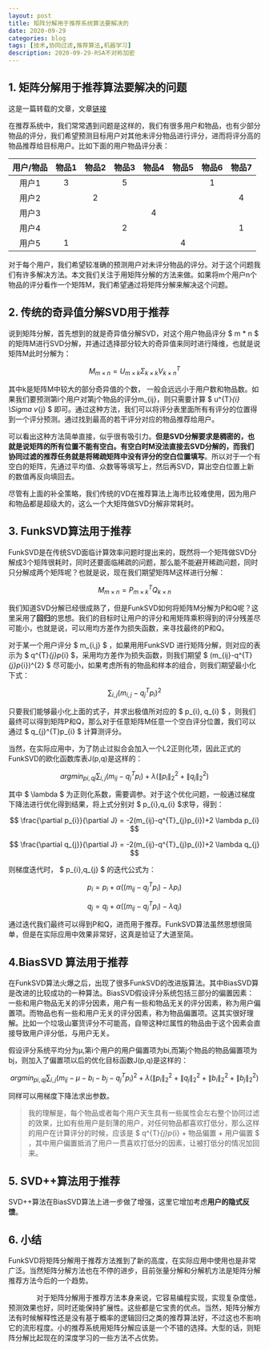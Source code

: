 ```yaml
---
layout: post
title: 矩阵分解用于推荐系统算法要解决的
date: 2020-09-29
categories: blog
tags: [技术,协同过滤,推荐算法,机器学习]
description: 2020-09-29-RSA不对称加密
---
```


## 1. 矩阵分解用于推荐算法要解决的问题
这是一篇转载的文章，文章[链接](https://www.cnblogs.com/pinard/p/6351319.html)  

在推荐系统中，我们常常遇到问题是这样的，我们有很多用户和物品，也有少部分物品的评分，我们希望预测目标用户对其他未评分物品进行评分，进而将评分高的物品推荐给目标用户。比如下面的用户物品评分表：

| 用户/物品|物品1 |物品2 |物品3|物品4|物品5|物品6|物品7|
|:----:|:--:|:--:|:--:|:--:|:--:|:--:|:--:|
|用户1|3| |5| | |1| |
|用户2||2|||||4|
|用户3||||4||||
|用户4|||2||||1|
|用户5|1||||4||  


对于每个用户，我们希望较准确的预测用户对未评分物品的评分。对于这个问题我们有许多解决方法。本文我们关注于用矩阵分解的方法来做。如果将m个用户n个物品的评分看作一个矩阵M，我们希望通过将矩阵分解来解决这个问题。

## 2. 传统的奇异值分解SVD用于推荐
说到矩阵分解，首先想到的就是奇异值分解SVD，对这个用户物品评分 $ m * n $ 的矩阵M进行SVD分解，并通过选择部分较大的奇异值来同时进行降维，也就是说矩阵M此时分解为：  

$$ M_{m\times n}=U_{m\times k}\Sigma _{k\times k}V^{T}_{k\times n} $$  

其中k是矩阵M中较大的部分奇异值的个数， 一般会远远小于用户数和物品数。如果我们要预测第i个用户对第j个物品的评分m_{ij}，则只需要计算 $ u^{T}_{i} \Sigma v_{j} $ 即可。通过这种方法，我们可以将评分表里面所有有评分的位置得到一个评分预测。通过找到最高的若干评分对应的物品推荐给用户。  

可以看出这种方法简单直接，似乎很有吸引力。**但是SVD分解要求是稠密的，也就是说矩阵的所有位置不能有空白。有空白时M没法直接去SVD分解的，而我们协同过滤的推荐任务就是将稀疏矩阵中没有评分的空白位置填写**。所以对于一个有空白的矩阵，先通过平均值、众数等等填写上，然后再SVD，算出空白位置上新的数值再反向填回去。

尽管有上面的补全策略，我们传统的VD在推荐算法上海市比较难使用，因为用户和物品都是超级大的，这么一个大矩阵做SVD分解非常耗时。

## 3. FunkSVD算法用于推荐

FunkSVD是在传统SVD面临计算效率问题时提出来的，既然将一个矩阵做SVD分解成3个矩阵很耗时，同时还要面临稀疏的问题，那么能不能避开稀疏问题，同时只分解成两个矩阵呢？也就是说，现在我们期望矩阵M这样进行分解：  

$$ M_{m\times n}=P^{T}_{m\times k}Q_{k \times n} $$  

我们知道SVD分解已经很成熟了，但是FunkSVD如何将矩阵M分解为P和Q呢？这里采用了**回归**的思想。我们的目标时让用户的评分和用矩阵乘积得到的评分残差尽可能小，也就是说，可以用均方差作为损失函数，来寻找最终的P和Q。

对于某一个用户评分 $  m_{i,j} $ ，如果用用FunkSVD 进行矩阵分解，则对应的表示为 $ q^{T}_{j}p_{i} $，采用均方差作为损失函数，则我们期望  $ (m_{ij}-q^{T}_{j}p_{i})^{2} $ 尽可能小，如果考虑所有的物品和样本的组合，则我们期望最小化下式：  

$$ \sum_{i,j}(m_{i,j}-q^{T}_{j}p_{i})^{2} $$  

只要我们能够最小化上面的式子，并求出极值所对应的 $ p_{i}, q_{i} $ ，则我们最终可以得到矩阵P和Q，那么对于任意矩阵M任意一个空白评分位置，我们可以通过 $ q_{j}^{T}p_{i} $ 计算测评分。  


当然，在实际应用中，为了防止过拟合会加入一个L2正则化项，因此正式的FunkSVD的欧化函数库表J(p,q)是这样的：  

$$ argmin_{pi,qj}\sum_{i,j}(m_{ij}-q^{T}_{j}p_{i}) + \lambda (\left \| p_{i} \right \|_{2}^{2} + \left \| q_{j}\right \|_{2}^{2}) $$  

其中 $ \lambda $ 为正则化系数，需要调参。对于这个优化问题，一般通过梯度下降法进行优化得到结果，将上式分别对 $ p_{i},q_{i} $求导，得到：  

$$ \frac{\partial p_{i}}{\partial J} = -2(m_{ij}-q^{T}_{j}p_{i})+2 \lambda p_{i} $$  

$$ \frac{\partial q_{j}}{\partial J} = -2(m_{ij}-q^{T}_{j}p_{i})+2 \lambda q_{j} $$  

则梯度迭代时， $ p_{i},q_{j} $ 的迭代公式为：  

$$ p_{i}= p_{i} + \alpha ((m_{ij}-q^{T}_{j}p_{i})- \lambda p_{i}) $$  

$$ q_{j} = q_{j} + \alpha ((m_{ij}-q^{T}_{j}p_{i})- \lambda q_{j}) $$  


通过迭代我们最终可以得到P和Q，进而用于推荐。FunkSVD算法虽然思想很简单，但是在实际应用中效果非常好，这真是验证了大道至简。

## 4.BiasSVD 算法用于推荐

在FunkSVD算法火爆之后，出现了很多FunkSVD的改进版算法。其中BiasSVD算是改进的比较成功的一种算法。BiasSVD假设评分系统包括三部分的偏置因素：一些和用户物品无关的评分因素，用户有一些和物品无关的评分因素，称为用户偏置项。而物品也有一些和用户无关的评分因素，称为物品偏置项。这其实很好理解。比如一个垃圾山寨货评分不可能高，自带这种烂属性的物品由于这个因素会直接导致用户评分低，与用户无关。

假设评分系统平均分为μ,第i个用户的用户偏置项为bi,而第j个物品的物品偏置项为bj，则加入了偏置项以后的优化目标函数J(p,q)是这样的：  

$$ argmin_{pi,qj}\sum_{i,j}(m_{ij}-\mu -b_{i} - b_{j} - q_{j}^{T}p_{i})^{2} + \lambda (\left \| p_{i}  \right \|_{2}^{2} + \left \| q_{j}  \right \|_{2}^{2} + \left \| b_{i}  \right \|_{2}^{2} +\left \| b_{j}  \right \|_{2}^{2}) $$  

同样可以用梯度下降法求出参数。

> 我的理解是，每个物品或者每个用户天生具有一些属性会左右整个协同过滤的效果，比如有些用户是刻薄的用户，对任何物品都喜欢打低分，那么这样的用户在计算评分的时候，应该是 $ q^{T}_{j}p_{i} + 物品偏置 + 用户偏置 $ ，其中用户偏置抵消了用户一贯喜欢打低分的因素，让被打低分的情况加回来。

## 5. SVD++算法用于推荐

SVD++算法在BiasSVD算法上进一步做了增强，这里它增加考虑**用户的隐式反馈**。



## 6. 小结

FunkSVD将矩阵分解用于推荐方法推到了新的高度，在实际应用中使用也是非常广泛。当然矩阵分解方法也在不停的进步，目前张量分解和分解机方法是矩阵分解推荐方法今后的一个趋势。

　　　　对于矩阵分解用于推荐方法本身来说，它容易编程实现，实现复杂度低，预测效果也好，同时还能保持扩展性。这些都是它宝贵的优点。当然，矩阵分解方法有时候解释性还是没有基于概率的逻辑回归之类的推荐算法好，不过这也不影响它的流形程度。小的推荐系统用矩阵分解应该是一个不错的选择。大型的话，则矩阵分解比起现在的深度学习的一些方法不占优势。
































































































